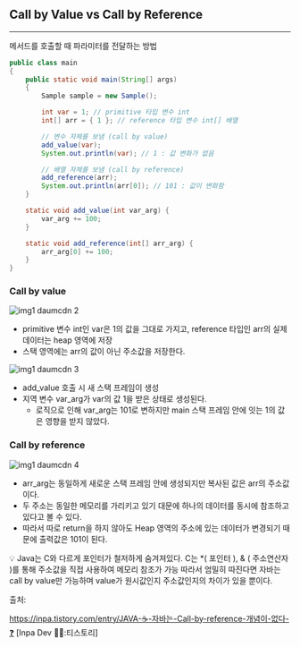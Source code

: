## Call by Value vs Call by Reference

---

메서드를 호출할 때 파라미터를 전달하는 방법

```java
public class main
{
    public static void main(String[] args)
    {
        Sample sample = new Sample();

        int var = 1; // primitive 타입 변수 int
        int[] arr = { 1 }; // reference 타입 변수 int[] 배열

        // 변수 자체를 보냄 (call by value)
        add_value(var);
        System.out.println(var); // 1 : 값 변화가 없음

        // 배열 자체를 보냄 (call by reference)
        add_reference(arr);
        System.out.println(arr[0]); // 101 : 값이 변화함
    }

    static void add_value(int var_arg) {
        var_arg += 100;
    }

    static void add_reference(int[] arr_arg) {
        arr_arg[0] += 100;
    }
}
```

### Call by value

![img1 daumcdn 2](https://github.com/user-attachments/assets/cd95a717-c75a-4dbd-a897-c6aad09cc676)

- primitive 변수 int인 var은 1의 값을 그대로 가지고, reference 타입인 arr의 실제 데이터는 heap 영역에 저장
- 스택 영역에는 arr의 값이 아닌 주소값을 저장한다.

![img1 daumcdn 3](https://github.com/user-attachments/assets/0006d2f9-b994-411e-84ee-3454e74cf3da)

- add_value 호출 시 새 스택 프레임이 생성
- 지역 변수 var_arg가 var의 값 1을 받은 상태로 생성된다.
    - 로직으로 인해 var_arg는 101로 변하지만 main 스택 프레임 안에 잇는 1의 값은 영향을 받지 않았다.

### Call by reference

![img1 daumcdn 4](https://github.com/user-attachments/assets/9efc1ca3-e419-427f-85ac-0a913699297b)

- arr_arg는 동일하게 새로운 스택 프레임 안에 생성되지만 복사된 값은 arr의 주소값이다.
- 두 주소는 동일한 메모리를 가리키고 있기 대문에 하나의 데이터를 동시에 참조하고 있다고 볼 수 있다.
- 따라서 따로 return을 하지 않아도 Heap 영역의 주소에 있는 데이터가 변경되기 때문에 출력값은 101이 된다.

<aside>
💡 Java는 C와 다르게 포인터가 철저하게 숨겨져있다.
C는 *( 포인터 ), & ( 주소연산자 )를 통해 주소값을 직접 사용하여 메모리 참조가 가능
따라서 엄밀히 따진다면 자바는 call by value만 가능하며 value가 원시값인지 주소값인지의 차이가 있을 뿐이다.

</aside>

출처:

https://inpa.tistory.com/entry/JAVA-☕-자바는-Call-by-reference-개념이-없다-❓ [Inpa Dev 👨‍💻:티스토리]